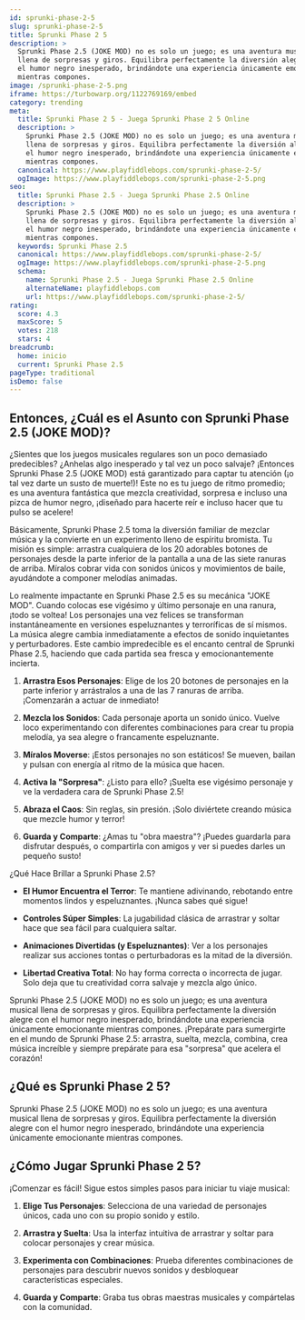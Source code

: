 ```yaml
---
id: sprunki-phase-2-5
slug: sprunki-phase-2-5
title: Sprunki Phase 2 5
description: >
  Sprunki Phase 2.5 (JOKE MOD) no es solo un juego; es una aventura musical
  llena de sorpresas y giros. Equilibra perfectamente la diversión alegre con
  el humor negro inesperado, brindándote una experiencia únicamente emocionante
  mientras compones.
image: /sprunki-phase-2-5.png
iframe: https://turbowarp.org/1122769169/embed
category: trending
meta:
  title: Sprunki Phase 2 5 - Juega Sprunki Phase 2 5 Online
  description: >
    Sprunki Phase 2.5 (JOKE MOD) no es solo un juego; es una aventura musical
    llena de sorpresas y giros. Equilibra perfectamente la diversión alegre con
    el humor negro inesperado, brindándote una experiencia únicamente emocionante
    mientras compones.
  canonical: https://www.playfiddlebops.com/sprunki-phase-2-5/
  ogImage: https://www.playfiddlebops.com/sprunki-phase-2-5.png
seo:
  title: Sprunki Phase 2.5 - Juega Sprunki Phase 2.5 Online
  description: >
    Sprunki Phase 2.5 (JOKE MOD) no es solo un juego; es una aventura musical
    llena de sorpresas y giros. Equilibra perfectamente la diversión alegre con
    el humor negro inesperado, brindándote una experiencia únicamente emocionante
    mientras compones.
  keywords: Sprunki Phase 2.5
  canonical: https://www.playfiddlebops.com/sprunki-phase-2-5/
  ogImage: https://www.playfiddlebops.com/sprunki-phase-2-5.png
  schema:
    name: Sprunki Phase 2.5 - Juega Sprunki Phase 2.5 Online
    alternateName: playfiddlebops.com
    url: https://www.playfiddlebops.com/sprunki-phase-2-5/
rating:
  score: 4.3
  maxScore: 5
  votes: 218
  stars: 4
breadcrumb:
  home: inicio
  current: Sprunki Phase 2.5
pageType: traditional
isDemo: false
---
```


## Entonces, ¿Cuál es el Asunto con Sprunki Phase 2.5 (JOKE MOD)?

¿Sientes que los juegos musicales regulares son un poco demasiado predecibles? ¿Anhelas algo inesperado y tal vez un poco salvaje? ¡Entonces Sprunki Phase 2.5 (JOKE MOD) está garantizado para captar tu atención (¡o tal vez darte un susto de muerte!)! Este no es tu juego de ritmo promedio; es una aventura fantástica que mezcla creatividad, sorpresa e incluso una pizca de humor negro, ¡diseñado para hacerte reír e incluso hacer que tu pulso se acelere!

Básicamente, Sprunki Phase 2.5 toma la diversión familiar de mezclar música y la convierte en un experimento lleno de espíritu bromista. Tu misión es simple: arrastra cualquiera de los 20 adorables botones de personajes desde la parte inferior de la pantalla a una de las siete ranuras de arriba. Míralos cobrar vida con sonidos únicos y movimientos de baile, ayudándote a componer melodías animadas.

Lo realmente impactante en Sprunki Phase 2.5 es su mecánica "JOKE MOD". Cuando colocas ese vigésimo y último personaje en una ranura, ¡todo se voltea! Los personajes una vez felices se transforman instantáneamente en versiones espeluznantes y terroríficas de sí mismos. La música alegre cambia inmediatamente a efectos de sonido inquietantes y perturbadores. Este cambio impredecible es el encanto central de Sprunki Phase 2.5, haciendo que cada partida sea fresca y emocionantemente incierta.

1. **Arrastra Esos Personajes**: Elige de los 20 botones de personajes en la parte inferior y arrástralos a una de las 7 ranuras de arriba. ¡Comenzarán a actuar de inmediato!

1. **Mezcla los Sonidos**: Cada personaje aporta un sonido único. Vuelve loco experimentando con diferentes combinaciones para crear tu propia melodía, ya sea alegre o francamente espeluznante.

1. **Míralos Moverse**: ¡Estos personajes no son estáticos! Se mueven, bailan y pulsan con energía al ritmo de la música que hacen.

1. **Activa la "Sorpresa"**: ¿Listo para ello? ¡Suelta ese vigésimo personaje y ve la verdadera cara de Sprunki Phase 2.5!

1. **Abraza el Caos**: Sin reglas, sin presión. ¡Solo diviértete creando música que mezcle humor y terror!

1. **Guarda y Comparte**: ¿Amas tu "obra maestra"? ¡Puedes guardarla para disfrutar después, o compartirla con amigos y ver si puedes darles un pequeño susto!

¿Qué Hace Brillar a Sprunki Phase 2.5?

- **El Humor Encuentra el Terror**: Te mantiene adivinando, rebotando entre momentos lindos y espeluznantes. ¡Nunca sabes qué sigue!

- **Controles Súper Simples**: La jugabilidad clásica de arrastrar y soltar hace que sea fácil para cualquiera saltar.

- **Animaciones Divertidas (y Espeluznantes)**: Ver a los personajes realizar sus acciones tontas o perturbadoras es la mitad de la diversión.

- **Libertad Creativa Total**: No hay forma correcta o incorrecta de jugar. Solo deja que tu creatividad corra salvaje y mezcla algo único.

Sprunki Phase 2.5 (JOKE MOD) no es solo un juego; es una aventura musical llena de sorpresas y giros. Equilibra perfectamente la diversión alegre con el humor negro inesperado, brindándote una experiencia únicamente emocionante mientras compones. ¡Prepárate para sumergirte en el mundo de Sprunki Phase 2.5: arrastra, suelta, mezcla, combina, crea música increíble y siempre prepárate para esa "sorpresa" que acelera el corazón!

## ¿Qué es Sprunki Phase 2 5?

Sprunki Phase 2.5 (JOKE MOD) no es solo un juego; es una aventura musical llena de sorpresas y giros. Equilibra perfectamente la diversión alegre con el humor negro inesperado, brindándote una experiencia únicamente emocionante mientras compones.

## ¿Cómo Jugar Sprunki Phase 2 5?

¡Comenzar es fácil! Sigue estos simples pasos para iniciar tu viaje musical:

1. **Elige Tus Personajes**: Selecciona de una variedad de personajes únicos, cada uno con su propio sonido y estilo.

1. **Arrastra y Suelta**: Usa la interfaz intuitiva de arrastrar y soltar para colocar personajes y crear música.

1. **Experimenta con Combinaciones**: Prueba diferentes combinaciones de personajes para descubrir nuevos sonidos y desbloquear características especiales.

1. **Guarda y Comparte**: Graba tus obras maestras musicales y compártelas con la comunidad.